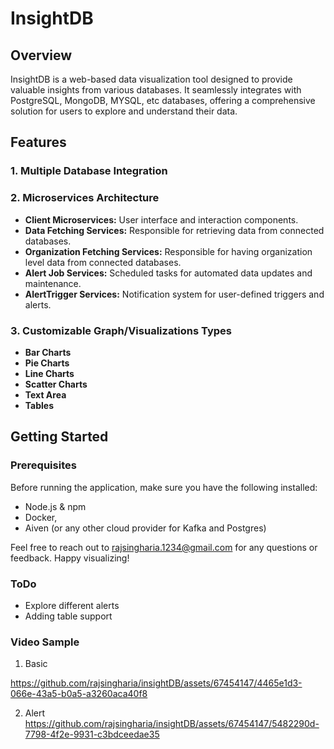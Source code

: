 # InsightDB

## Overview
InsightDB is a web-based data visualization tool designed to provide valuable insights from various databases. 
It seamlessly integrates with PostgreSQL, MongoDB, MYSQL, etc databases, offering a comprehensive solution for users to explore and understand their data.

## Features

### 1. Multiple Database Integration

### 2. Microservices Architecture

- **Client Microservices:** User interface and interaction components.
- **Data Fetching Services:** Responsible for retrieving data from connected databases.
- **Organization Fetching Services:** Responsible for having organization level data from connected databases.
- **Alert Job Services:** Scheduled tasks for automated data updates and maintenance.
- **AlertTrigger Services:** Notification system for user-defined triggers and alerts.

### 3. Customizable Graph/Visualizations Types

- **Bar Charts**
- **Pie Charts**
- **Line Charts**
- **Scatter Charts**
- **Text Area**
- **Tables**

## Getting Started

### Prerequisites
Before running the application, make sure you have the following installed:

- Node.js & npm
- Docker, 
- Aiven (or any other cloud provider for Kafka and Postgres)

Feel free to reach out to rajsingharia.1234@gmail.com for any questions or feedback. 
Happy visualizing!

### ToDo
- Explore different alerts
- Adding table support

### Video Sample

1. Basic

https://github.com/rajsingharia/insightDB/assets/67454147/4465e1d3-066e-43a5-b0a5-a3260aca40f8

2. Alert
https://github.com/rajsingharia/insightDB/assets/67454147/5482290d-7798-4f2e-9931-c3bdceedae35
